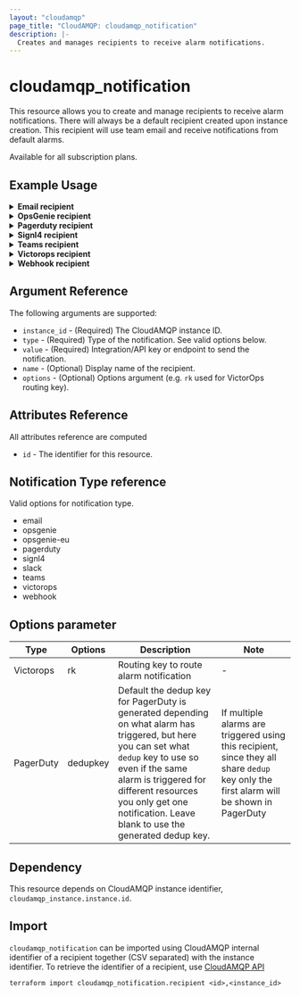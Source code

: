 ```yaml
---
layout: "cloudamqp"
page_title: "CloudAMQP: cloudamqp_notification"
description: |-
  Creates and manages recipients to receive alarm notifications.
---
```


# cloudamqp_notification

This resource allows you to create and manage recipients to receive alarm notifications. There will
always be a default recipient created upon instance creation. This recipient will use team email and
receive notifications from default alarms.

Available for all subscription plans.

## Example Usage

<details>
  <summary>
    <b>Email recipient</b>
  </summary>

```hcl
resource "cloudamqp_notification" "email_recipient" {
  instance_id = cloudamqp_instance.instance.id
  type        = "email"
  value       = "alarm@example.com"
  name        = "alarm"
}
```

</details>

<details>
  <summary>
    <b>OpsGenie recipient</b>
  </summary>

```hcl
resource "cloudamqp_notification" "opsgenie_recipient" {
  instance_id = cloudamqp_instance.instance.id
  type        = "opsgenie" # or "opsgenie-eu"
  value       = "<api-key>"
  name        = "OpsGenie"
}
```

</details>

<details>
  <summary>
    <b>Pagerduty recipient</b>
  </summary>

```hcl
resource "cloudamqp_notification" "pagerduty_recipient" {
  instance_id = cloudamqp_instance.instance.id
  type        = "pagerduty"
  value       = "<integration-key>"
  name        = "PagerDuty"
  options     = {
    "dedupkey" = "DEDUPKEY"
  }
}
```

</details>

<details>
  <summary>
    <b>Signl4 recipient</b>
  </summary>

```hcl
resource "cloudamqp_notification" "signl4_recipient" {
  instance_id = cloudamqp_instance.instance.id
  type        = "signl4"
  value       = "<team-secret>"
  name        = "Signl4"
}
```

</details>

<details>
  <summary>
    <b>Teams recipient</b>
  </summary>

```hcl
resource "cloudamqp_notification" "teams_recipient" {
  instance_id = cloudamqp_instance.instance.id
  type        = "teams"
  value       = "<teams-webhook-url>"
  name        = "Teams"
}
```

</details>

<details>
  <summary>
    <b>Victorops recipient</b>
  </summary>

```hcl
resource "cloudamqp_notification" "victorops_recipient" {
  instance_id = cloudamqp_instance.instance.id
  type        = "victorops"
  value       = "<integration-key>"
  name        = "Victorops"
  options     = {
    "rk" = "ROUTINGKEY"
  }
}
```

</details>

<details>
  <summary>
    <b>Webhook recipient</b>
  </summary>

```hcl
resource "cloudamqp_notification" "webhook_recipient" {
  instance_id = cloudamqp_instance.instance.id
  type        = "webhook"
  value       = "<webhook-url>"
  name        = "Webhook"
}
```

</details>

## Argument Reference

The following arguments are supported:

* `instance_id` - (Required) The CloudAMQP instance ID.
* `type`        - (Required) Type of the notification. See valid options below.
* `value`       - (Required) Integration/API key or endpoint to send the notification.
* `name`        - (Optional) Display name of the recipient.
* `options`     - (Optional) Options argument (e.g. `rk` used for VictorOps routing key).

## Attributes Reference

All attributes reference are computed

* `id`  - The identifier for this resource.

## Notification Type reference

Valid options for notification type.

* email
* opsgenie
* opsgenie-eu
* pagerduty
* signl4
* slack
* teams
* victorops
* webhook

## Options parameter

| Type      | Options  | Description | Note |
|---|---|---|---|
| Victorops | rk       | Routing key to route alarm notification | - |
| PagerDuty | dedupkey | Default the dedup key for PagerDuty is generated depending on what alarm has triggered, but here you can set what `dedup` key to use so even if the same alarm is triggered for different resources you only get one notification. Leave blank to use the generated dedup key. | If multiple alarms are triggered using this recipient, since they all share `dedup` key only the first alarm will be shown in PagerDuty |

## Dependency

This resource depends on CloudAMQP instance identifier, `cloudamqp_instance.instance.id`.

## Import

`cloudamqp_notification` can be imported using CloudAMQP internal identifier of a recipient together
(CSV separated) with the instance identifier. To retrieve the identifier of a recipient, use
[CloudAMQP API](https://docs.cloudamqp.com/cloudamqp_api.html#list-notification-recipients)

`terraform import cloudamqp_notification.recipient <id>,<instance_id>`
